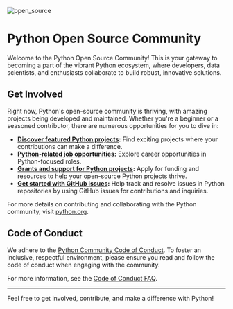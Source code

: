![open_source](https://github.com/user-attachments/assets/aa8e134f-ee05-41ea-83da-957edcfcab65)
# Python Open Source Community

Welcome to the Python Open Source Community! This is your gateway to becoming a part of the vibrant Python ecosystem, where developers, data scientists, and enthusiasts collaborate to build robust, innovative solutions.

## Get Involved

Right now, Python's open-source community is thriving, with amazing projects being developed and maintained. Whether you're a beginner or a seasoned contributor, there are numerous opportunities for you to dive in:

- **[Discover featured Python projects](https://pythongeeks.org/python-projects/):** Find exciting projects where your contributions can make a difference.
- **[Python-related job opportunities](https://www.python.org/jobs/):** Explore career opportunities in Python-focused roles.
- **[Grants and support for Python projects](https://www.python.org/psf-landing/):** Apply for funding and resources to help your open-source Python projects thrive.
- **[Get started with GitHub issues](https://docs.github.com/en/issues/tracking-your-work-with-issues/creating-an-issue):** Help track and resolve issues in Python repositories by using GitHub issues for contributions and inquiries.

For more details on contributing and collaborating with the Python community, visit [python.org](https://python.org).

## Code of Conduct

We adhere to the [Python Community Code of Conduct](https://www.python.org/psf/codeofconduct/). To foster an inclusive, respectful environment, please ensure you read and follow the code of conduct when engaging with the community.

For more information, see the [Code of Conduct FAQ](https://www.python.org/psf/codeofconduct/faq/).

---

Feel free to get involved, contribute, and make a difference with Python!
